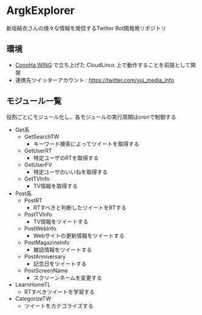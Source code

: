 # ArgkExplorer

新垣結衣さんの様々な情報を発信するTwitter Bot開発用リポジトリ

## 環境

* [ConoHa WING]( https://www.conoha.jp/wing/) で立ち上げた CloudLinux 上で動作することを前提として開発
* 連携先ツイッターアカウント : https://twitter.com/yui_media_info

## モジュール一覧

役割ごとにモジュール化し、各モジュールの実行周期はcronで制御する

* Get系
    * GetSearchTW
        * キーワード検索によってツイートを取得する
    * GetUserRT
        * 特定ユーザのRTを取得する
    * GetUserFV
        * 特定ユーザのいいねを取得する
    * GetTVInfo
        * TV情報を取得する
* Post系
    * PostRT
        * RTすべきと判断したツイートをRTする
    * PostTVInfo
        * TV情報をツイートする
    * PostWebInfo
        * Webサイトの更新情報をツイートする
    * PostMagazineInfo
        * 雑誌情報をツイートする
    * PostAnniversary
        * 記念日をツイートする
    * PostScreenName
        * スクリーンネームを変更する
* LearnHomeTL
    * RTすべきツイートを学習する
* CategorizeTW
    * ツイートをカテゴライズする
